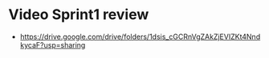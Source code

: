 # Video Sprint1 review
- https://drive.google.com/drive/folders/1dsis_cGCRnVgZAkZjEVIZKt4NndkycaF?usp=sharing